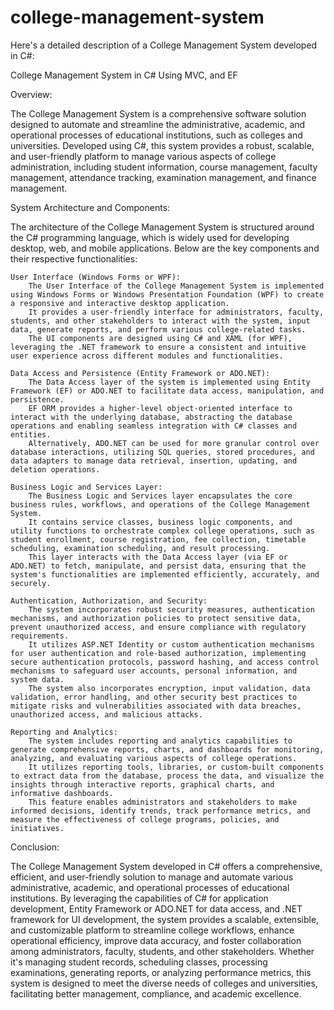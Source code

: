 # college-management-system

Here's a detailed description of a College Management System developed in C#:

College Management System in C# Using MVC, and EF

Overview:

The College Management System is a comprehensive software solution designed to automate and streamline the administrative, academic, and operational processes of educational institutions, such as colleges and universities. Developed using C#, this system provides a robust, scalable, and user-friendly platform to manage various aspects of college administration, including student information, course management, faculty management, attendance tracking, examination management, and finance management.

System Architecture and Components:

The architecture of the College Management System is structured around the C# programming language, which is widely used for developing desktop, web, and mobile applications. Below are the key components and their respective functionalities:

    User Interface (Windows Forms or WPF):
        The User Interface of the College Management System is implemented using Windows Forms or Windows Presentation Foundation (WPF) to create a responsive and interactive desktop application.
        It provides a user-friendly interface for administrators, faculty, students, and other stakeholders to interact with the system, input data, generate reports, and perform various college-related tasks.
        The UI components are designed using C# and XAML (for WPF), leveraging the .NET framework to ensure a consistent and intuitive user experience across different modules and functionalities.

    Data Access and Persistence (Entity Framework or ADO.NET):
        The Data Access layer of the system is implemented using Entity Framework (EF) or ADO.NET to facilitate data access, manipulation, and persistence.
        EF ORM provides a higher-level object-oriented interface to interact with the underlying database, abstracting the database operations and enabling seamless integration with C# classes and entities.
        Alternatively, ADO.NET can be used for more granular control over database interactions, utilizing SQL queries, stored procedures, and data adapters to manage data retrieval, insertion, updating, and deletion operations.

    Business Logic and Services Layer:
        The Business Logic and Services layer encapsulates the core business rules, workflows, and operations of the College Management System.
        It contains service classes, business logic components, and utility functions to orchestrate complex college operations, such as student enrollment, course registration, fee collection, timetable scheduling, examination scheduling, and result processing.
        This layer interacts with the Data Access layer (via EF or ADO.NET) to fetch, manipulate, and persist data, ensuring that the system's functionalities are implemented efficiently, accurately, and securely.

    Authentication, Authorization, and Security:
        The system incorporates robust security measures, authentication mechanisms, and authorization policies to protect sensitive data, prevent unauthorized access, and ensure compliance with regulatory requirements.
        It utilizes ASP.NET Identity or custom authentication mechanisms for user authentication and role-based authorization, implementing secure authentication protocols, password hashing, and access control mechanisms to safeguard user accounts, personal information, and system data.
        The system also incorporates encryption, input validation, data validation, error handling, and other security best practices to mitigate risks and vulnerabilities associated with data breaches, unauthorized access, and malicious attacks.

    Reporting and Analytics:
        The system includes reporting and analytics capabilities to generate comprehensive reports, charts, and dashboards for monitoring, analyzing, and evaluating various aspects of college operations.
        It utilizes reporting tools, libraries, or custom-built components to extract data from the database, process the data, and visualize the insights through interactive reports, graphical charts, and informative dashboards.
        This feature enables administrators and stakeholders to make informed decisions, identify trends, track performance metrics, and measure the effectiveness of college programs, policies, and initiatives.

Conclusion:

The College Management System developed in C# offers a comprehensive, efficient, and user-friendly solution to manage and automate various administrative, academic, and operational processes of educational institutions. By leveraging the capabilities of C# for application development, Entity Framework or ADO.NET for data access, and .NET framework for UI development, the system provides a scalable, extensible, and customizable platform to streamline college workflows, enhance operational efficiency, improve data accuracy, and foster collaboration among administrators, faculty, students, and other stakeholders. Whether it's managing student records, scheduling classes, processing examinations, generating reports, or analyzing performance metrics, this system is designed to meet the diverse needs of colleges and universities, facilitating better management, compliance, and academic excellence.
